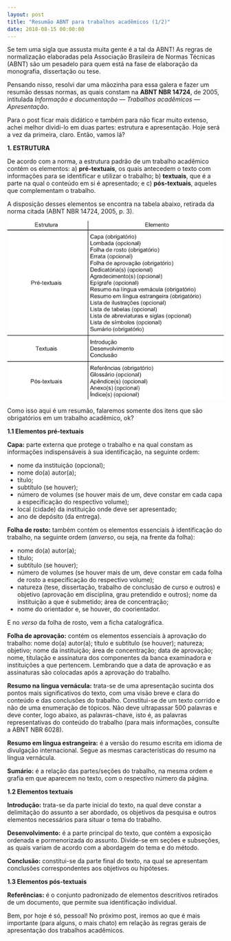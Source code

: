```yaml
---
layout: post
title: "Resumão ABNT para trabalhos acadêmicos (1/2)"
date: 2018-08-15 00:00:00
---
```

Se tem uma sigla que assusta muita gente é a tal da ABNT! As regras de normalização elaboradas pela Associação Brasileira de Normas Técnicas (ABNT) são um pesadelo para quem está na fase de elaboração da monografia, dissertação ou tese. 

Pensando nisso, resolvi dar uma mãozinha para essa galera e fazer um resumão dessas normas, as quais constam na **ABNT NBR 14724**, de 2005, intitulada _Informação e documentação — Trabalhos acadêmicos — Apresentação_. 

Para o post ficar mais didático e também para não ficar muito extenso, achei melhor dividi-lo em duas partes: estrutura e apresentação. Hoje será a vez da primeira, claro. Então, vamos lá?

**1. ESTRUTURA**

De acordo com a norma, a estrutura padrão de um trabalho acadêmico contém os elementos: a) **pré-textuais**, os quais antecedem o texto com informações para se identificar e utilizar o trabalho; b) **textuais**, que é a parte na qual o conteúdo em si é apresentado; e c) **pós-textuais**, aqueles que complementam o trabalho.

A disposição desses elementos se encontra na tabela abaixo, retirada da norma citada (ABNT NBR 14724, 2005, p. 3).

![Resumão ABNT para trabalhos acadêmicos (1/2)](/images/tabela-estrutura-abnt-2.png)

Como isso aqui é um resumão, falaremos somente dos itens que são obrigatórios em um trabalho acadêmico, ok?

**1.1 Elementos pré-textuais**

**Capa:** parte externa que protege o trabalho e na qual constam as informações indispensáveis à sua identificação, na seguinte ordem:

- nome da instituição (opcional);
- nome do(a) autor(a);
- título;
- subtítulo (se houver);
- número de volumes (se houver mais de um, deve constar em cada capa a especificação do respectivo volume);
- local (cidade) da instituição onde deve ser apresentado;
- ano de depósito (da entrega).

**Folha de rosto:** também contém os elementos essenciais à identificação do trabalho, na seguinte ordem (_anverso_, ou seja, na frente da folha):

- nome do(a) autor(a);
- título;
- subtítulo (se houver);
- número de volumes (se houver mais de um, deve constar em cada folha de rosto a especificação do respectivo volume);
- natureza (tese, dissertação, trabalho de conclusão de curso e outros) e objetivo (aprovação em disciplina, grau pretendido e outros); nome da instituição a que é submetido; área de concentração;
- nome do orientador e, se houver, do coorientador.

E no _verso_ da folha de rosto, vem a ficha catalográfica.

**Folha de aprovação:** contém os elementos essenciais à aprovação do trabalho: nome do(a) autor(a); título e subtítulo (se houver); natureza; objetivo; nome da instituição; área de concentração; data de aprovação; nome, titulação e assinatura dos componentes da banca examinadora e instituições a que pertencem. Lembrando que a data de aprovação e as assinaturas são colocadas após a aprovação do trabalho.

**Resumo na língua vernácula:** trata-se de uma apresentação sucinta dos pontos mais significativos do texto, com uma visão breve e clara do conteúdo e das conclusões do trabalho. Constitui-se de um texto corrido e não de uma enumeração de tópicos. Não deve ultrapassar 500 palavras e deve conter, logo abaixo, as palavras-chave, isto é, as palavras representativas do conteúdo do trabalho (para mais informações, consulte a ABNT NBR 6028).

**Resumo em língua estrangeira:** é a versão do resumo escrita em idioma de divulgação internacional. Segue as mesmas características do resumo na língua vernácula.

**Sumário:** é a relação das partes/seções do trabalho, na mesma ordem e grafia em que aparecem no texto, com o respectivo número da página.

**1.2 Elementos textuais**

**Introdução:** trata-se da parte inicial do texto, na qual deve constar a delimitação do assunto a ser abordado, os objetivos da pesquisa e outros elementos necessários para situar o tema do trabalho.

**Desenvolvimento:** é a parte principal do texto, que contém a exposição ordenada e pormenorizada do assunto. Divide-se em seções e subseções, as quais variam de acordo com a abordagem do tema e do método.

**Conclusão:** constitui-se da parte final do texto, na qual se apresentam conclusões correspondentes aos objetivos ou hipóteses.

**1.3 Elementos pós-textuais**

**Referências:** é o conjunto padronizado de elementos descritivos retirados de um documento, que permite sua identificação individual.

Bem, por hoje é só, pessoal! No próximo post, iremos ao que é mais importante (para alguns, o mais chato) em relação às regras gerais de apresentação dos trabalhos acadêmicos.
